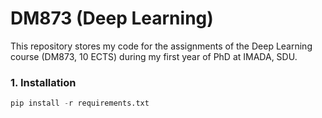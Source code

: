 # DM873 (Deep Learning)
This repository stores my code for the assignments of the Deep Learning course (DM873, 10 ECTS) during my first year of PhD at IMADA, SDU.

### 1. Installation
```python
pip install -r requirements.txt
```
